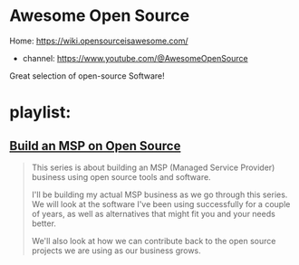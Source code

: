 # Awesome Open Source
Home: https://wiki.opensourceisawesome.com/
- channel: https://www.youtube.com/@AwesomeOpenSource

Great selection of open-source Software!

# playlist:
## [Build an MSP on Open Source](https://www.youtube.com/playlist?list=PLjLkaXQ35322ETnvd3ezDmn_QbDDadqKB)
>This series is about building an MSP (Managed Service Provider) business using open source tools and software. 
>
>I'll be building my actual MSP business as we go through this series.  We will look at the software I've been using successfully for a couple of years, as well as alternatives that might fit you and your needs better. 
>
>We'll also look at how we can contribute back to the open source projects we are using as our business grows.
